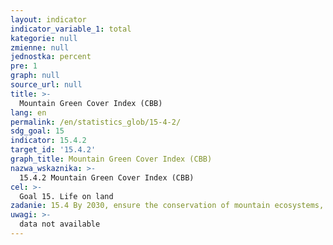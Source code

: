 ```yaml
---
layout: indicator
indicator_variable_1: total
kategorie: null
zmienne: null
jednostka: percent
pre: 1
graph: null
source_url: null
title: >-
  Mountain Green Cover Index (CBB)
lang: en
permalink: /en/statistics_glob/15-4-2/
sdg_goal: 15
indicator: 15.4.2
target_id: '15.4.2'
graph_title: Mountain Green Cover Index (CBB)
nazwa_wskaznika: >-
  15.4.2 Mountain Green Cover Index (CBB)
cel: >-
  Goal 15. Life on land
zadanie: 15.4 By 2030, ensure the conservation of mountain ecosystems, including their biodiversity, in order to enhance their capacity to provide benefits that are essential for sustainable development
uwagi: >-
  data not available
---
```

